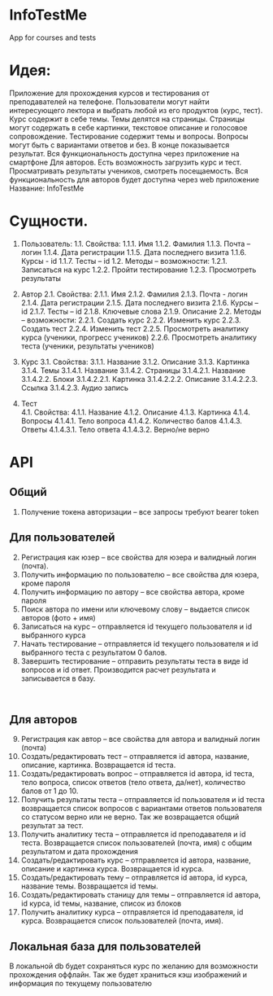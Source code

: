 # InfoTestMe
App for courses and tests

# Идея:
Приложение для прохождения курсов и тестирования от преподавателей на телефоне.
Пользователи могут найти интересующего лектора и выбрать любой из его продуктов (курс, тест).
Курс содержит в себе темы. Темы делятся на страницы. Страницы могут содержать в себе картинки, текстовое описание и голосовое сопровождение. 
Тестирование содержит темы и вопросы. Вопросы могут быть с вариантами ответов и без. В конце показывается результат. Вся функциональность доступна через приложение на смартфоне
Для авторов. Есть возможность загрузить курс и тест. Просматривать результаты учеников, смотреть посещаемость. Вся функциональность для авторов будет доступна через web приложение
Название: InfoTestMe

# Сущности.
1.	Пользователь:
1.1.	Свойства:
1.1.1.	Имя
1.1.2.	Фамилия
1.1.3.	Почта – логин
1.1.4.	Дата регистрации
1.1.5.	Дата последнего визита
1.1.6.	Курсы - id
1.1.7.	Тесты – id 
1.2.	Методы – возможности:
1.2.1.	Записаться на курс
1.2.2.	Пройти тестирование
1.2.3.	Просмотреть результаты
2.	Автор
2.1.	Свойства:
2.1.1.	Имя
2.1.2.	Фамилия
2.1.3.	Почта - логин 
2.1.4.	Дата регистрации
2.1.5.	Дата последнего визита
2.1.6.	Курсы – id
2.1.7.	Тесты – id
2.1.8.	Ключевые слова
2.1.9.	Описание
2.2.	Методы – возможности:
2.2.1.	Создать курс
2.2.2.	Изменить курс
2.2.3.	Создать тест
2.2.4.	Изменить тест
2.2.5.	Просмотреть аналитику курса (ученики, прогресс учеников)
2.2.6.	Просмотреть аналитику теста (ученики, результаты учеников)


3.	Курс
3.1.	Свойства:
3.1.1.	Название
3.1.2.	Описание
3.1.3.	Картинка
3.1.4.	Темы
3.1.4.1.	Название
3.1.4.2.	Страницы
3.1.4.2.1.	Название
3.1.4.2.2.	Блоки
3.1.4.2.2.1.	Картинка
3.1.4.2.2.2.	Описание
3.1.4.2.2.3.	Ссылка
3.1.4.2.3.	Аудио запись
4.	Тест 	
4.1.	Свойства:
4.1.1.	Название
4.1.2.	Описание
4.1.3.	Картинка
4.1.4.	Вопросы
4.1.4.1.	Тело вопроса
4.1.4.2.	Количество балов
4.1.4.3.	Ответы
4.1.4.3.1.	Тело ответа
4.1.4.3.2.	Верно/не верно


# API
## Общий
1.	Получение токена авторизации – все запросы требуют bearer token 
## Для пользователей
2.	Регистрация как юзер – все свойства для юзера и валидный логин (почта). 
3.	Получить информацию по пользователю – все свойства для юзера, кроме пароля
4.	Получить информацию по автору – все свойства автора, кроме пароля
5.	Поиск автора по имени или ключевому слову – выдается список авторов (фото + имя)
6.	Записаться на курс – отправляется id текущего пользователя и id выбранного курса
7.	Начать тестирование – отправляется id текущего пользователя и id выбранного теста с результатом 0 балов.
8.	Завершить тестирование – отправить результаты теста в виде id вопросов и id ответ. Производится расчет результата и записывается в базу.


 
## Для авторов
9.	Регистрация как автор – все свойства для автора и валидный логин (почта)
10.	Создать/редактировать тест – отправляется id автора, название, описание, картинка. Возвращается id теста.
11.	Создать/редактировать вопрос – отправляется id автора, id теста, тело вопроса, список ответов (тело ответа, да/нет), количество балов от 1 до 10.
12.	Получить результаты теста – отправляется id пользователя и id теста возвращается список вопросов с вариантами ответов пользователя со статусом верно или не верно. Так же возвращается общий результат за тест.
13.	Получить аналитику теста – отправляется id преподавателя и id теста. Возвращается список пользователей (почта, имя) с общим результатом и дата прохождения
14.	Создать/редактировать курс – отправляется id автора, название, описание и картинка курса. Возвращается id курса.
15.	Создать/редактировать тему – отправляется id автора, id курса, название темы. Возвращается id темы.
16.	Создать/редактировать станицу для темы – отправляется id автора, id курса, id темы, название, список из блоков
17.	Получить аналитику курса – отправляется id преподавателя, id курса. Возвращается список пользователей (почта, имя).

## Локальная база для пользователей
В локальной db будет сохраняться курс по желанию для возможности прохождения оффлайн.
Так же будет храниться кэш изображений и информация по текущему пользователю
